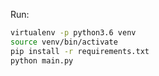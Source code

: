 Run:

```bash
virtualenv -p python3.6 venv
source venv/bin/activate
pip install -r requirements.txt
python main.py
```

